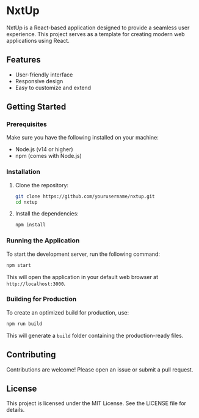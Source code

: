 # NxtUp

NxtUp is a React-based application designed to provide a seamless user experience. This project serves as a template for creating modern web applications using React.

## Features

- User-friendly interface
- Responsive design
- Easy to customize and extend

## Getting Started

### Prerequisites

Make sure you have the following installed on your machine:

- Node.js (v14 or higher)
- npm (comes with Node.js)

### Installation

1. Clone the repository:
   ```bash
   git clone https://github.com/yourusername/nxtup.git
   cd nxtup
   ```

2. Install the dependencies:
   ```bash
   npm install
   ```

### Running the Application

To start the development server, run the following command:

```bash
npm start
```

This will open the application in your default web browser at `http://localhost:3000`.

### Building for Production

To create an optimized build for production, use:

```bash
npm run build
```

This will generate a `build` folder containing the production-ready files.

## Contributing

Contributions are welcome! Please open an issue or submit a pull request.

## License

This project is licensed under the MIT License. See the LICENSE file for details.